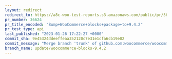 ```yaml
---
layout: redirect
redirect_to: https://a8c-woo-test-reports.s3.amazonaws.com/public/pr/36624/api/index.html
pr_number: 36624
pr_title_encoded: "Bump+WooCommerce+blocks+package+to+9.4.2"
pr_test_type: api
last_published: "2023-01-26 17:22:27 +0000"
commit_sha: 9e45324ddeeffeaa352120c7e31e1cfa6cb19e02
commit_message: "Merge branch 'trunk' of github.com:woocommerce/woocommerce into updat…"
branch_name: update/woocommerce-blocks-9.4.2
---
```

